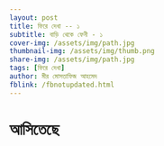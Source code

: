```yaml
---
layout: post
title: ফিরে দেখা -- ১
subtitle: বাড়ি থেকে ফেনী - ১
cover-img: /assets/img/path.jpg
thumbnail-img: /assets/img/thumb.png
share-img: /assets/img/path.jpg
tags: [ফিরে দেখা]
author: মীর মোসতাফিজ আহমেদ
fblink: /fbnotupdated.html
---
```

<p>
<h1>আসিতেছে</h1>
</p>